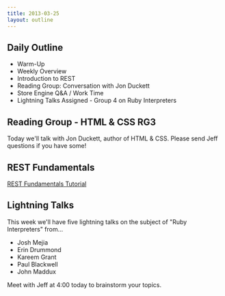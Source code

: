 ```yaml
---
title: 2013-03-25
layout: outline
---
```


## Daily Outline

* Warm-Up
* Weekly Overview
* Introduction to REST
* Reading Group: Conversation with Jon Duckett
* Store Engine Q&A / Work Time
* Lightning Talks Assigned - Group 4 on Ruby Interpreters

## Reading Group - HTML & CSS RG3

Today we'll talk with Jon Duckett, author of HTML & CSS. Please send Jeff questions if you have some!

## REST Fundamentals

[REST Fundamentals Tutorial](http://tutorials.jumpstartlab.com/$1)

## Lightning Talks

This week we'll have five lightning talks on the subject of "Ruby Interpreters" from...

* Josh Mejia
* Erin Drummond
* Kareem Grant
* Paul Blackwell
* John Maddux

Meet with Jeff at 4:00 today to brainstorm your topics.
